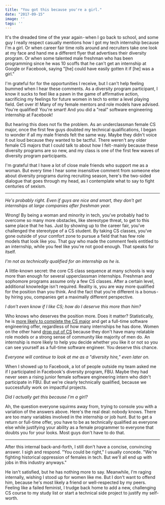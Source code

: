 ```yaml
---
title: "You got this because you're a girl."
date: "2017-09-15"
image: ''
tags: ''
---
```


It's the dreaded time of the year again - when I go back to school, and some guy I really respect casually mentions how I got my tech internship because I'm a girl. Or when career fair time rolls around and recruiters take one look at my face and hand me a different flyer that advertises their diversity program. Or when some talented male freshman who has been programming since he was 10 scoffs that he can't get an internship at Google or Facebook, saying "[he] could have easily gotten it if [he] was a girl."

I'm grateful for for the opportunities I receive, but I can't help feeling bummed when I hear these comments. As a diversity program participant, I know it sucks to feel like a pawn in the game of affirmative action, sacrificing my feelings for future women in tech to enter a level playing field. Get over it! Many of my female mentors and role models have advised. You're qualified! You're smart! And you did a "real" software engineering internship at Facebook!

But hearing this does not fix the problem. As an underclassman female CS major, once the first few guys doubted my technical qualifications, I began to wonder if all my male friends felt the same way. Maybe they didn't voice it out loud because they wanted to be tactful. There weren't any older female CS majors that I could talk to about how I felt - mainly because these diversity programs are so new, and my class is one of the first few waves of diversity program participants.

I'm grateful that I have a lot of close male friends who support me as a woman. But every time I hear some insensitive comment from someone else about diversity programs during recruiting season, here's the two-sided dialogue that goes through my head, as I contemplate what to say to fight centuries of sexism.

---

*He's probably right. Even if guys are nice and smart, they don't get internships at large companies after freshman year.*

Wrong! By being a woman and minority in tech, you've probably had to overcome so many more obstacles, like stereotype threat, to get to this same place that he has. Just by showing up to the career fair, you've challenged the stereotype of a CS student. By taking CS classes, you've gone outside of your comfort zone to pursue a field that has few role models that look like you. That guy who made the comment feels entitled to an internship, while you feel like you're not good enough. That speaks for itself.

*I'm not as technically qualified for an internship as he is.*

A little-known secret: the core CS class sequence at many schools is way more than enough for several upperclassman internships. Freshman and sophomore programs assume only a few CS classes. After a certain level, additional knowledge isn't required. Reality is, you are way more qualified for the position than you think. And the fact that you're different is a bonus - by hiring you, companies get a maximally different perspective.

*I don't even know if I like CS; how do I deserve this more than him?*

Who knows who deserves the position more. Does it matter? Statistically, he is [more likely to complete the CS major](http://newsroom.ucla.edu/stories/cracking-the-code:-why-aren-t-more-women-majoring-in-computer-science) and get a full-time software engineering offer, regardless of how many internships he has done. Women on the other hand [drop out of CS](https://3zjc852t4swp1lmezl171oga-wpengine.netdna-ssl.com/wp-content/uploads/2016/10/Accenture-Cracking-The-Gender-Code-Report.pdf) because they don't have many relatable role models or a strong sense of community like majority of men do. An internship is more likely to help you decide whether you like it or not so you can see yourself as a full-time software engineer. You deserve this chance.

*Everyone will continue to look at me as a "diversity hire," even later on.*

When I showed up to Facebook, a lot of people outside my team asked me if I participated in Facebook's diversity program, FBU. Maybe they had never seen a rising junior female software engineering intern who didn't participate in FBU. But we're clearly technically qualified, because we successfully work on impactful projects.

*Did I actually get this because I'm a girl?*

Ah, the question everyone squirms away from, trying to console you with a variation of the answers above. Here's the real deal: nobody knows. There are too many variables involved in the internship or job hunt. But to get a return or full-time offer, you have to be as technically qualified as everyone else while justifying your ability as a female programmer to everyone that doubts you for your looks. Most guys don't have to do that.

---

After this internal back-and-forth, I still don't have a concise, convincing answer. I sigh and respond. "You could be right," I usually concede. "We're fighting historical oppression of females in tech. But we'll all end up with jobs in this industry anyways."

He isn't satisfied, but he has nothing more to say. Meanwhile, I'm raging internally, wishing I stood up for women like me. But I don't want to offend him, because he's most likely a friend or well-respected by my peers. Feeling like a failed feminist, I trudge back home to add a new, challenging CS course to my study list or start a technical side project to justify my self-worth.